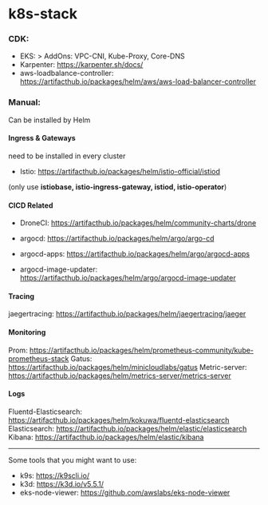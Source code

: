 # k8s-stack

### CDK: 

- EKS: > AddOns: VPC-CNI, Kube-Proxy, Core-DNS
- Karpenter: https://karpenter.sh/docs/
- aws-loadbalance-controller: https://artifacthub.io/packages/helm/aws/aws-load-balancer-controller

### Manual:
Can be installed by Helm

#### Ingress & Gateways
need to be installed in every cluster

- Istio: https://artifacthub.io/packages/helm/istio-official/istiod

(only use **istiobase, istio-ingress-gateway, istiod, istio-operator**)

#### CICD Related

- DroneCI: https://artifacthub.io/packages/helm/community-charts/drone

- argocd: https://artifacthub.io/packages/helm/argo/argo-cd
- argocd-apps: https://artifacthub.io/packages/helm/argo/argocd-apps
- argocd-image-updater: https://artifacthub.io/packages/helm/argo/argocd-image-updater

#### Tracing
jaegertracing: https://artifacthub.io/packages/helm/jaegertracing/jaeger

#### Monitoring
Prom: https://artifacthub.io/packages/helm/prometheus-community/kube-prometheus-stack
Gatus: https://artifacthub.io/packages/helm/minicloudlabs/gatus
Metric-server: https://artifacthub.io/packages/helm/metrics-server/metrics-server

#### Logs
Fluentd-Elasticsearch: https://artifacthub.io/packages/helm/kokuwa/fluentd-elasticsearch
Elasticsearch: https://artifacthub.io/packages/helm/elastic/elasticsearch
Kibana: https://artifacthub.io/packages/helm/elastic/kibana


---

Some tools that you might want to use:

- k9s: https://k9scli.io/
- k3d: https://k3d.io/v5.5.1/
- eks-node-viewer: https://github.com/awslabs/eks-node-viewer
